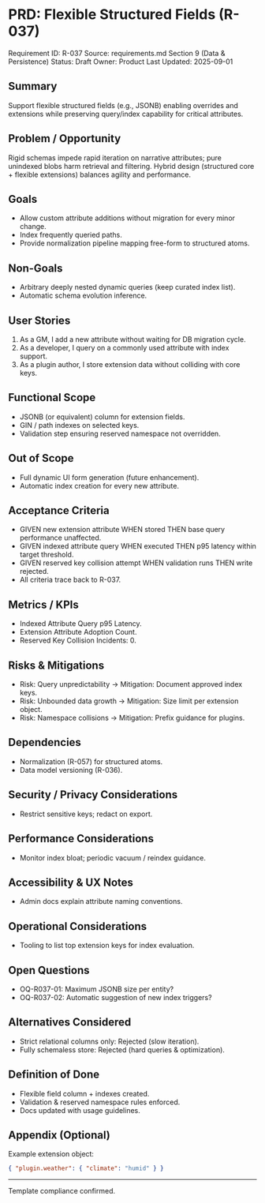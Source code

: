 # PRD: Flexible Structured Fields (R-037)

Requirement ID: R-037
Source: requirements.md Section 9 (Data & Persistence)
Status: Draft
Owner: Product
Last Updated: 2025-09-01

## Summary

Support flexible structured fields (e.g., JSONB) enabling overrides and extensions while preserving query/index capability for critical attributes.

## Problem / Opportunity

Rigid schemas impede rapid iteration on narrative attributes; pure unindexed blobs harm retrieval and filtering. Hybrid design (structured core + flexible extensions) balances agility and performance.

## Goals

- Allow custom attribute additions without migration for every minor change.
- Index frequently queried paths.
- Provide normalization pipeline mapping free-form to structured atoms.

## Non-Goals

- Arbitrary deeply nested dynamic queries (keep curated index list).
- Automatic schema evolution inference.

## User Stories

1. As a GM, I add a new attribute without waiting for DB migration cycle.
2. As a developer, I query on a commonly used attribute with index support.
3. As a plugin author, I store extension data without colliding with core keys.

## Functional Scope

- JSONB (or equivalent) column for extension fields.
- GIN / path indexes on selected keys.
- Validation step ensuring reserved namespace not overridden.

## Out of Scope

- Full dynamic UI form generation (future enhancement).
- Automatic index creation for every new attribute.

## Acceptance Criteria

- GIVEN new extension attribute WHEN stored THEN base query performance unaffected.
- GIVEN indexed attribute query WHEN executed THEN p95 latency within target threshold.
- GIVEN reserved key collision attempt WHEN validation runs THEN write rejected.
- All criteria trace back to R-037.

## Metrics / KPIs

- Indexed Attribute Query p95 Latency.
- Extension Attribute Adoption Count.
- Reserved Key Collision Incidents: 0.

## Risks & Mitigations

- Risk: Query unpredictability → Mitigation: Document approved index keys.
- Risk: Unbounded data growth → Mitigation: Size limit per extension object.
- Risk: Namespace collisions → Mitigation: Prefix guidance for plugins.

## Dependencies

- Normalization (R-057) for structured atoms.
- Data model versioning (R-036).

## Security / Privacy Considerations

- Restrict sensitive keys; redact on export.

## Performance Considerations

- Monitor index bloat; periodic vacuum / reindex guidance.

## Accessibility & UX Notes

- Admin docs explain attribute naming conventions.

## Operational Considerations

- Tooling to list top extension keys for index evaluation.

## Open Questions

- OQ-R037-01: Maximum JSONB size per entity?
- OQ-R037-02: Automatic suggestion of new index triggers?

## Alternatives Considered

- Strict relational columns only: Rejected (slow iteration).
- Fully schemaless store: Rejected (hard queries & optimization).

## Definition of Done

- Flexible field column + indexes created.
- Validation & reserved namespace rules enforced.
- Docs updated with usage guidelines.

## Appendix (Optional)

Example extension object:

```json
{ "plugin.weather": { "climate": "humid" } }
```

---
Template compliance confirmed.
